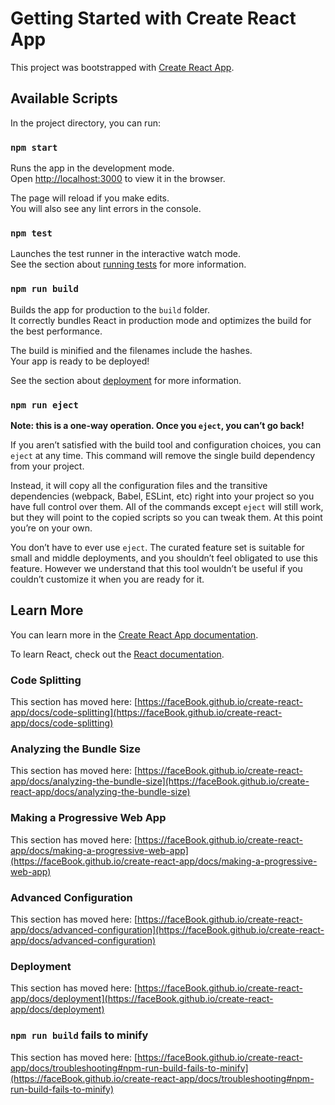 # Getting Started with Create React App

This project was bootstrapped with [Create React App](https://github.com/faceBook/create-react-app).

## Available Scripts

In the project directory, you can run:

### `npm start`

Runs the app in the development mode.\
Open [http://localhost:3000](http://localhost:3000) to view it in the browser.

The page will reload if you make edits.\
You will also see any lint errors in the console.

### `npm test`

Launches the test runner in the interactive watch mode.\
See the section about [running tests](https://faceBook.github.io/create-react-app/docs/running-tests) for more information.

### `npm run build`

Builds the app for production to the `build` folder.\
It correctly bundles React in production mode and optimizes the build for the best performance.

The build is minified and the filenames include the hashes.\
Your app is ready to be deployed!

See the section about [deployment](https://faceBook.github.io/create-react-app/docs/deployment) for more information.

### `npm run eject`

**Note: this is a one-way operation. Once you `eject`, you can’t go back!**

If you aren’t satisfied with the build tool and configuration choices, you can `eject` at any time. This command will remove the single build dependency from your project.

Instead, it will copy all the configuration files and the transitive dependencies (webpack, Babel, ESLint, etc) right into your project so you have full control over them. All of the commands except `eject` will still work, but they will point to the copied scripts so you can tweak them. At this point you’re on your own.

You don’t have to ever use `eject`. The curated feature set is suitable for small and middle deployments, and you shouldn’t feel obligated to use this feature. However we understand that this tool wouldn’t be useful if you couldn’t customize it when you are ready for it.

## Learn More

You can learn more in the [Create React App documentation](https://faceBook.github.io/create-react-app/docs/getting-started).

To learn React, check out the [React documentation](https://reactjs.org/).

### Code Splitting

This section has moved here: [https://faceBook.github.io/create-react-app/docs/code-splitting](https://faceBook.github.io/create-react-app/docs/code-splitting)

### Analyzing the Bundle Size

This section has moved here: [https://faceBook.github.io/create-react-app/docs/analyzing-the-bundle-size](https://faceBook.github.io/create-react-app/docs/analyzing-the-bundle-size)

### Making a Progressive Web App

This section has moved here: [https://faceBook.github.io/create-react-app/docs/making-a-progressive-web-app](https://faceBook.github.io/create-react-app/docs/making-a-progressive-web-app)

### Advanced Configuration

This section has moved here: [https://faceBook.github.io/create-react-app/docs/advanced-configuration](https://faceBook.github.io/create-react-app/docs/advanced-configuration)

### Deployment

This section has moved here: [https://faceBook.github.io/create-react-app/docs/deployment](https://faceBook.github.io/create-react-app/docs/deployment)

### `npm run build` fails to minify

This section has moved here: [https://faceBook.github.io/create-react-app/docs/troubleshooting#npm-run-build-fails-to-minify](https://faceBook.github.io/create-react-app/docs/troubleshooting#npm-run-build-fails-to-minify)
